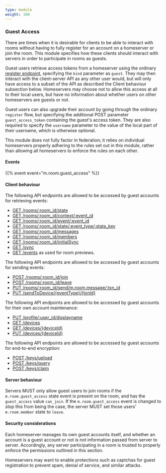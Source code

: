 ```yaml
---
type: module
weight: 160
---
```


### Guest Access

There are times when it is desirable for clients to be able to interact
with rooms without having to fully register for an account on a
homeserver or join the room. This module specifies how these clients
should interact with servers in order to participate in rooms as guests.

Guest users retrieve access tokens from a homeserver using the ordinary
[register
endpoint](#post_matrixclientv3register),
specifying the `kind` parameter as `guest`. They may then interact with
the client-server API as any other user would, but will only have access
to a subset of the API as described the Client behaviour subsection
below. Homeservers may choose not to allow this access at all to their
local users, but have no information about whether users on other
homeservers are guests or not.

Guest users can also upgrade their account by going through the ordinary
`register` flow, but specifying the additional POST parameter
`guest_access_token` containing the guest's access token. They are also
required to specify the `username` parameter to the value of the local
part of their username, which is otherwise optional.

This module does not fully factor in federation; it relies on individual
homeservers properly adhering to the rules set out in this module,
rather than allowing all homeservers to enforce the rules on each other.

#### Events

{{% event event="m.room.guest_access" %}}

#### Client behaviour

The following API endpoints are allowed to be accessed by guest accounts
for retrieving events:

-   [GET /rooms/:room\_id/state](#get_matrixclientv3roomsroomidstate)
-   [GET /rooms/:room\_id/context/:event\_id](#get_matrixclientv3roomsroomidcontexteventid)
-   [GET /rooms/:room\_id/event/:event\_id](#get_matrixclientv3roomsroomideventeventid)
-   [GET /rooms/:room\_id/state/:event\_type/:state\_key](#get_matrixclientv3roomsroomidstateeventtypestatekey)
-   [GET /rooms/:room\_id/messages](#get_matrixclientv3roomsroomidmessages)
-   [GET /rooms/:room\_id/members](#get_matrixclientv3roomsroomidmembers)
-   [GET /rooms/:room\_id/initialSync](#get_matrixclientv3roomsroomidinitialsync)
-   [GET /sync](#get_matrixclientv3sync)
-   [GET /events](#get_matrixclientv3events) as used for room previews.

The following API endpoints are allowed to be accessed by guest accounts
for sending events:

-   [POST /rooms/:room\_id/join](#post_matrixclientv3roomsroomidjoin)
-   [POST /rooms/:room\_id/leave](#post_matrixclientv3roomsroomidleave)
-   [PUT /rooms/:room\_id/send/m.room.message/:txn\_id](#put_matrixclientv3roomsroomidsendeventtypetxnid)
-   [PUT /sendToDevice/{eventType}/{txnId}](#put_matrixclientv3sendtodeviceeventtypetxnid)

The following API endpoints are allowed to be accessed by guest accounts
for their own account maintenance:

-   [PUT /profile/:user\_id/displayname](#put_matrixclientv3profileuseriddisplayname)
-   [GET /devices](#get_matrixclientv3devices)
-   [GET /devices/{deviceId}](#get_matrixclientv3devicesdeviceid)
-   [PUT /devices/{deviceId}](#put_matrixclientv3devicesdeviceid)

The following API endpoints are allowed to be accessed by guest accounts
for end-to-end encryption:

-   [POST /keys/upload](#post_matrixclientv3keysupload)
-   [POST /keys/query](#post_matrixclientv3keysquery)
-   [POST /keys/claim](#post_matrixclientv3keysclaim)

#### Server behaviour

Servers MUST only allow guest users to join rooms if the
`m.room.guest_access` state event is present on the room, and has the
`guest_access` value `can_join`. If the `m.room.guest_access` event is
changed to stop this from being the case, the server MUST set those
users' `m.room.member` state to `leave`.

#### Security considerations

Each homeserver manages its own guest accounts itself, and whether an
account is a guest account or not is not information passed from server
to server. Accordingly, any server participating in a room is trusted to
properly enforce the permissions outlined in this section.

Homeservers may want to enable protections such as captchas for guest
registration to prevent spam, denial of service, and similar attacks.
